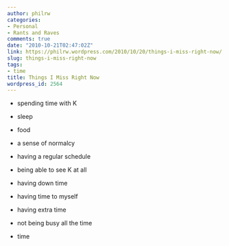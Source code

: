 ```yaml
---
author: philrw
categories:
- Personal
- Rants and Raves
comments: true
date: "2010-10-21T02:47:02Z"
link: https://philrw.wordpress.com/2010/10/20/things-i-miss-right-now/
slug: things-i-miss-right-now
tags:
- time
title: Things I Miss Right Now
wordpress_id: 2564
---
```


* spending time with K

* sleep

* food

* a sense of normalcy

* having a regular schedule

* being able to see K at all

* having down time

* having time to myself

* having extra time

* not being busy all the time

* time
